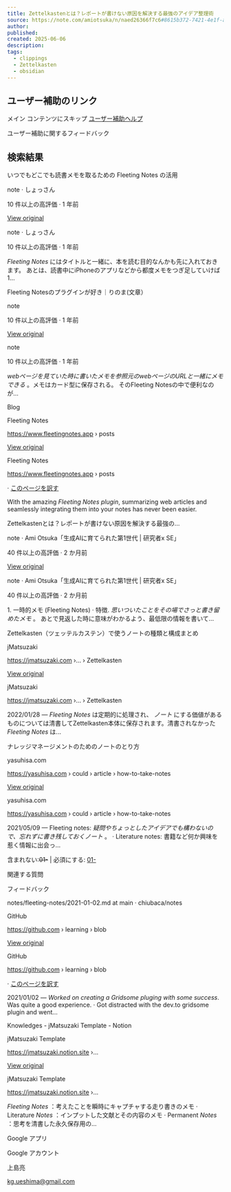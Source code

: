 ```yaml
---
title: Zettelkastenとは？レポートが書けない原因を解決する最強のアイデア整理術
source: https://note.com/amiotsuka/n/naed26366f7c6#8615b372-7421-4e1f-a4fe-4954fd006400
author: 
published: 
created: 2025-06-06
description: 
tags:
  - clippings
  - Zettelkasten
  - obsidian
---
```

## ユーザー補助のリンク

メイン コンテンツにスキップ [ユーザー補助ヘルプ](https://support.google.com/websearch/answer/181196?hl=ja)

ユーザー補助に関するフィードバック

## 検索結果

いつでもどこでも読書メモを取るための Fleeting Notes の活用

  

note · しょっさん

10 件以上の高評価 · 1 年前

[View original](https://note.com/sho7650/n/n6c7971a4e403)

note · しょっさん

10 件以上の高評価 · 1 年前

*Fleeting Notes* にはタイトルと一緒に、本を読む目的なんかも先に入れておきます。 あとは、読書中にiPhoneのアプリなどから都度メモをつぎ足していけば1...

Fleeting Notesのプラグインが好き｜りのま(文章）

  

note

10 件以上の高評価 · 1 年前

[View original](https://note.com/rinomaw/n/nd7ee63aec624)

note

10 件以上の高評価 · 1 年前

*webページを見ていた時に書いたメモを参照元のwebページのURLと一緒にメモできる* 。メモはカード型に保存される。 そのFleeting Notesの中で便利なのが...

Blog

  

Fleeting Notes

https://www.fleetingnotes.app › posts

[View original](https://www.fleetingnotes.app/posts/1)

Fleeting Notes

https://www.fleetingnotes.app › posts

· [このページを訳す](https://translate.google.com/translate?u=https://www.fleetingnotes.app/posts/1&hl=ja&sl=en&tl=ja&client=search)

With the amazing *Fleeting Notes plugin*, summarizing web articles and seamlessly integrating them into your notes has never been easier.

Zettelkastenとは？レポートが書けない原因を解決する最強の...

  

note · Ami Otsuka「生成AIに育てられた第1世代 | 研究者x SE」

40 件以上の高評価 · 2 か月前

[View original](https://note.com/amiotsuka/n/naed26366f7c6)

note · Ami Otsuka「生成AIに育てられた第1世代 | 研究者x SE」

40 件以上の高評価 · 2 か月前

1\. 一時的メモ (Fleeting Notes) · 特徴. *思いついたことをその場でさっと書き留めたメモ* 。 あとで見返した時に意味がわかるよう、最低限の情報を書いて...

Zettelkasten（ツェッテルカステン）で使うノートの種類と構成まとめ

  

jMatsuzaki

https://jmatsuzaki.com ›... › Zettelkasten

[View original](https://jmatsuzaki.com/archives/28172)

jMatsuzaki

https://jmatsuzaki.com ›... › Zettelkasten

2022/01/28 — *Fleeting Notes* は定期的に処理され、 *ノート* にする価値があるものについては清書してZettelkasten本体に保存されます。清書されなかった *Fleeting Notes* は...

ナレッジマネージメントのためのノートのとり方

  

yasuhisa.com

https://yasuhisa.com › could › article › how-to-take-notes

[View original](https://yasuhisa.com/could/article/how-to-take-notes/)

yasuhisa.com

https://yasuhisa.com › could › article › how-to-take-notes

2021/05/09 — Fleeting notes: *疑問やちょっとしたアイデアでも構わないので、忘れずに書き残しておくノート* 。 · Literature notes: 書籍など何か興味を惹く情報に出会っ...

含まれない:~~01-~~ | 必須にする: [01-](https://note.com/search?client=safari&sca_esv=0c6b261fdab4471f&rls=en&sxsrf=AE3TifMCHuaLrcywxMc5xg_LowPJMwPIGQ:1749185083199&q=%2201-%22+fleeting-note&sa=X&ved=2ahUKEwiw-p6c_tuNAxUVrlYBHaT6LcgQ5t4CegQIQhAB)

関連する質問

フィードバック

notes/fleeting-notes/2021-01-02.md at main · chiubaca/notes

  

GitHub

https://github.com › learning › blob

[View original](https://github.com/chiubaca/learning/blob/main/fleeting-notes/2021-01-02.md)

GitHub

https://github.com › learning › blob

· [このページを訳す](https://translate.google.com/translate?u=https://github.com/chiubaca/learning/blob/main/fleeting-notes/2021-01-02.md&hl=ja&sl=en&tl=ja&client=search)

2021/01/02 — *Worked on creating a Gridsome pluging with some success*. Was quite a good experience. · Got distracted with the dev.to gridsome plugin and went...

Knowledges - jMatsuzaki Template - Notion

  

jMatsuzaki Template

https://jmatsuzaki.notion.site ›...

[View original](https://jmatsuzaki.notion.site/Knowledges-76d01014564d4ff7b537d9f1eecf1946)

jMatsuzaki Template

https://jmatsuzaki.notion.site ›...

*Fleeting Notes* ：考えたことを瞬時にキャプチャする走り書きのメモ · Literature *Notes* ：インプットした文献とその内容のメモ · Permanent *Notes* ：思考を清書した永久保存用の...

Google アプリ

Google アカウント

上島亮

kg.ueshima@gmail.com